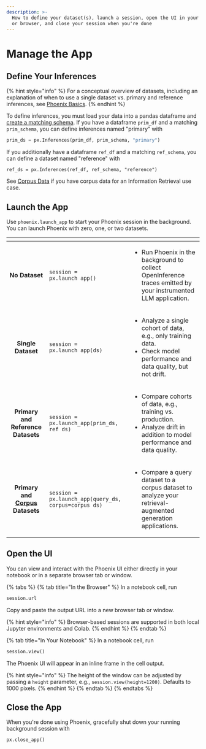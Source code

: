 ```yaml
---
description: >-
  How to define your dataset(s), launch a session, open the UI in your notebook
  or browser, and close your session when you're done
---
```


# Manage the App

## Define Your Inferences

{% hint style="info" %}
For a conceptual overview of datasets, including an explanation of when to use a single dataset vs. primary and reference inferences, see [Phoenix Basics](../inferences/inferences.md#datasets).
{% endhint %}

To define inferences, you must load your data into a pandas dataframe and [create a matching schema](define-your-schema/). If you have a dataframe `prim_df` and a matching `prim_schema`, you can define inferences named "primary" with

```python
prim_ds = px.Inferences(prim_df, prim_schema, "primary")
```

If you additionally have a dataframe `ref_df` and a matching `ref_schema`, you can define a dataset named "reference" with

```
ref_ds = px.Inferences(ref_df, ref_schema, "reference")
```

See [Corpus Data](../inferences/how-to-inferences/define-your-schema/corpus-data.md) if you have corpus data for an Information Retrieval use case.

## Launch the App

Use `phoenix.launch_app` to start your Phoenix session in the background. You can launch Phoenix with zero, one, or two datasets.

<table data-card-size="large" data-view="cards"><thead><tr><th align="center"></th><th></th><th></th></tr></thead><tbody><tr><td align="center"><strong>No Dataset</strong></td><td><pre class="language-python"><code class="lang-python">session = px.launch_app()
</code></pre></td><td><ul><li>Run Phoenix in the background to collect OpenInference traces emitted by your instrumented LLM application.</li></ul></td></tr><tr><td align="center"><strong>Single Dataset</strong></td><td><pre class="language-python"><code class="lang-python">session = px.launch_app(ds)
</code></pre></td><td><ul><li>Analyze a single cohort of data, e.g., only training data.</li><li>Check model performance and data quality, but not drift.</li></ul></td></tr><tr><td align="center"><strong>Primary and Reference Datasets</strong></td><td><pre class="language-python" data-overflow="wrap"><code class="lang-python">session = px.launch_app(prim_ds, ref_ds)
</code></pre></td><td><ul><li>Compare cohorts of data, e.g., training vs. production.</li><li>Analyze drift in addition to model performance and data quality.</li></ul></td></tr><tr><td align="center"><strong>Primary and</strong> <a href="../inferences/how-to-inferences/define-your-schema/corpus-data.md"><strong>Corpus</strong></a> <strong>Datasets</strong></td><td><pre class="language-python" data-overflow="wrap"><code class="lang-python">session = px.launch_app(query_ds, corpus=corpus_ds)
</code></pre></td><td><ul><li>Compare a query dataset to a corpus dataset to analyze your retrieval-augmented generation applications.</li></ul></td></tr></tbody></table>

## Open the UI

You can view and interact with the Phoenix UI either directly in your notebook or in a separate browser tab or window.

{% tabs %}
{% tab title="In the Browser" %}
In a notebook cell, run

```python
session.url
```

Copy and paste the output URL into a new browser tab or window.

{% hint style="info" %}
Browser-based sessions are supported in both local Jupyter environments and Colab.
{% endhint %}
{% endtab %}

{% tab title="In Your Notebook" %}
In a notebook cell, run

```python
session.view()
```

The Phoenix UI will appear in an inline frame in the cell output.

{% hint style="info" %}
The height of the window can be adjusted by passing a `height` parameter, e.g., `session.view(height=1200)`. Defaults to 1000 pixels.
{% endhint %}
{% endtab %}
{% endtabs %}

## Close the App

When you're done using Phoenix, gracefully shut down your running background session with

```python
px.close_app()
```

